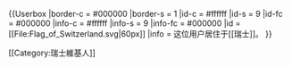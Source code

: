 {{Userbox
  |border-c = #000000
  |border-s = 1
  |id-c     = #ffffff
  |id-s     = 9
  |id-fc    = #000000
  |info-c   = #ffffff
  |info-s   = 9
  |info-fc  = #000000
  |id       = [[File:Flag_of_Switzerland.svg|60px]]
  |info     = 这位用户居住于[[瑞士]]。
}}

[[Category:瑞士維基人]]<noinclude>

</noinclude>